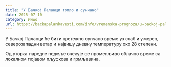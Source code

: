 ```yaml
---
title: "У Бачкој Паланци топло и сунчано"
date: 2025-07-10
category: Инфо
url: https://backapalankavesti.com/info/vremenska-prognoza/u-backoj-palanci-toplo-i-suncano/
---
```


У Бачкој Паланци ће бити претежно сунчано време уз слаб и умерен, северозападни ветар и највишу дневну температуру око 28 степени.

Од уторка наредне недеље очекује се променљиво облачно време са локалном појавом пљускова и грмљавина.
